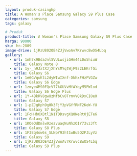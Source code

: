 ```yaml
---
layout: produk-casinghp
title: A Woman's Place Samsung Galaxy S9 Plus Case
categories: samsung
tags: galaxy

# Produk
product-title: A Woman's Place Samsung Galaxy S9 Plus Case
harga: 90000
sku: hn-2809
image-drive: 1jRzU802OE4ZJjVwoAv7KrwvcBwOS4Lbq
gallery:
  - url: 1nh7x9BdaJnlSVULwsjiGHm44L0o5hiuW
    title: Galaxy Note 8
  - url: 1y-_n9JatXJjXhYsMYqtWjF9z2LEKrfGi
    title: Galaxy S6
  - url: 1e6GVquKlL2dyWIwIXnf-DkhxFHzPVGZw
    title: Galaxy S6 Edge
  - url: 1zmye4MS0FQcV77kGUVvMfAYqyM5PW1od
    title: Galaxy S6 Edge Plus
  - url: 1Y-4BkRV8gwUzMfbCvOTrmvVQkDxCIOe0
    title: Galaxy S7
  - url: 1-pZJgHph9gHk3FjY3pVGYfRNF2KeW-YU
    title: Galaxy S7 Edge
  - url: 1FcHHbOXBtl1N1TDDsvgXQONeRt0jETe6
    title: Galaxy S8
  - url: 1KOeOdDmlw9zezvuaqNuNhzOIY73vzJft
    title: Galaxy S8 Plus
  - url: 1F3Eq4ow6s_SLNpY93ht1wBu5Q2PJLyVz
    title: Galaxy S9
  - url: 1jRzU802OE4ZJjVwoAv7KrwvcBwOS4Lbq
    title: Galaxy S9 Plus
---
```

